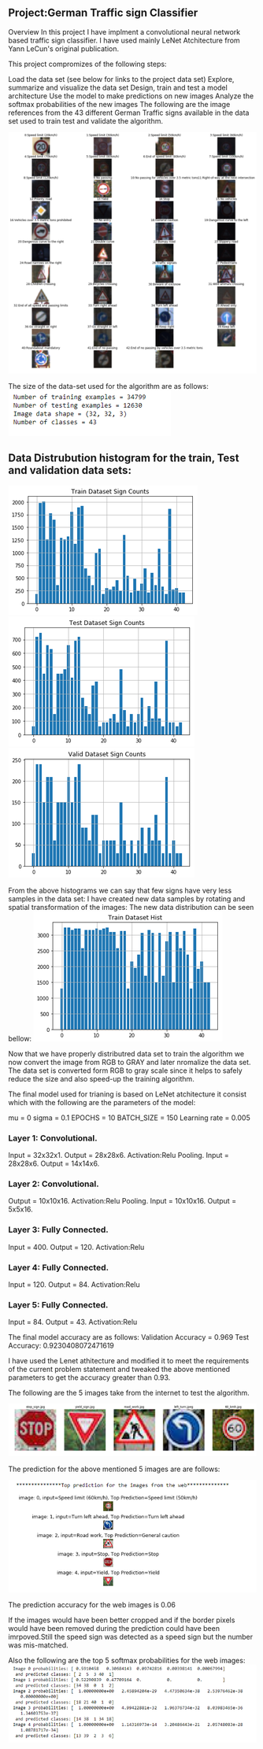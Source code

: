 ## Project:German Traffic sign Classifier

Overview In this project I have implment a convolutional neural network based traffic sign classifier. I have used mainly LeNet Atchitecture from Yann LeCun's original publication.

This project compromizes of the following steps:

Load the data set (see below for links to the project data set)
Explore, summarize and visualize the data set
Design, train and test a model architecture
Use the model to make predictions on new images
Analyze the softmax probabilities of the new images
The following are the image references from the 43 different German Traffic signs available in the data set used to train test and validate the algorithm.

![alt tag](https://github.com/raghu467/Traffic_sign_classfier/blob/master/Readme_images/43_data_samples.png)

The size of the data-set used for the algorithm are as follows:
![alt tag](https://github.com/raghu467/Traffic_sign_classfier/blob/master/Readme_images/data_details.PNG)

## Data Distrubution histogram for the train, Test and validation data sets:

![alt tag](https://github.com/raghu467/Traffic_sign_classfier/blob/master/Readme_images/train_hist_un_normal.png)
![alt tag](https://github.com/raghu467/Traffic_sign_classfier/blob/master/Readme_images/test_histo_unnormal.png)
![alt tag](https://github.com/raghu467/Traffic_sign_classfier/blob/master/Readme_images/valid_histo_un_normal.png)


From the above histograms we can say that few signs have very less samples in the data set: I have created new data samples by rotating and spatial transformation of the images: The new data distribution can be seen bellow:
![alt tag](https://github.com/raghu467/Traffic_sign_classfier/blob/master/Readme_images/train_hist_normal.png)

Now that we have properly distributred data set to train the algorithm we now convert the image from RGB to GRAY and later nromalize the data set. The data set is converted form RGB to gray scale since it helps to safely reduce the size and also speed-up the training algorithm.

The final model used for trianing is based on LeNet atchitecture it consist which  with the following  are the parameters of the model:

mu = 0
sigma = 0.1
EPOCHS = 10
BATCH_SIZE = 150
Learning rate = 0.005

### Layer 1: Convolutional.
Input = 32x32x1. 
Output = 28x28x6. 
Activation:Relu
Pooling. Input = 28x28x6. Output = 14x14x6.

### Layer 2: Convolutional.
Output = 10x10x16. 
Activation:Relu
Pooling. Input = 10x10x16. Output = 5x5x16.

### Layer 3: Fully Connected. 
Input = 400.
Output = 120.
Activation:Relu

### Layer 4: Fully Connected.
Input = 120.
Output = 84. 
Activation:Relu

### Layer 5: Fully Connected.
Input = 84. 
Output = 43. 
Activation:Relu


The final model accuracy are as follows:
Validation Accuracy = 0.969
Test Accuracy: 0.9230408072471619

I have used the Lenet athitecture  and modified it to meet the requirements of the current problem statement and tweaked the above mentioned parameters to get the accuracy greater than 0.93.

The following are the 5 images take from the internet to test the algorithm.

![alt tag](https://github.com/raghu467/Traffic_sign_classfier/blob/master/Readme_images/data_samples_5.png)

The prediction for the above mentioned 5 images are are follows:

![alt tag](https://github.com/raghu467/Traffic_sign_classfier/blob/master/Readme_images/web_image_prediciton.png)

The prediction accuracy for the web images is 0.06

If the images would have been better cropped and if the border pixels would have been removed during the prediction could have been imrpoved.Still the speed sign was detected as a speed sign but the number was mis-matched.

Also the following are the top 5 softmax probabilities for the web images:
![alt tag](https://github.com/raghu467/Traffic_sign_classfier/blob/master/Readme_images/soft_max_prob_web.PNG)




 
